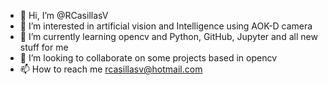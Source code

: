 - 👋 Hi, I’m @RCasillasV
- 👀 I’m interested in artificial vision and Intelligence using AOK-D camera
- 🌱 I’m currently learning opencv and Python, GitHub, Jupyter and all new stuff for me 
- 💞️ I’m looking to collaborate on some projects based in opencv
- 📫 How to reach me rcasillasv@hotmail.com

<!---
RCasillasV/RCasillasV is a ✨ special ✨ repository because its `README.md` (this file) appears on your GitHub profile.
You can click the Preview link to take a look at your changes.
--->
